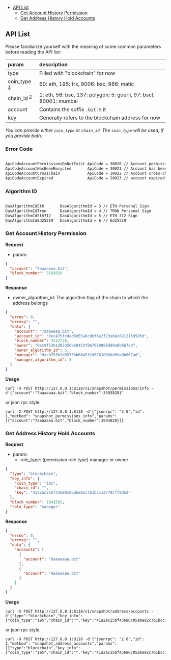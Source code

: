 * [API List](#API-List)
    * [Get Account History Permission](#Get-Account-History-Permission)
    * [Get Address History Hold Accounts](#Get-Address-History-Hold-Accounts)

## API List

Please familiarize yourself with the meaning of some common parameters before reading the API list:

| param                                                                                    | description                                                         |
| :-------------------------                                                               | :------------------------------------------------------------------ |
| type                                                                                     | Filled with "blockchain" for now                                    |
| coin\_type <sup>[1](https://github.com/satoshilabs/slips/blob/master/slip-0044.md)</sup> | 60: eth, 195: trx, 9006: bsc, 966: matic                             |
| chain\_id <sup>[2](https://github.com/ethereum-lists/chains)</sup>                       | 1: eth, 56: bsc, 137: polygon; 5: goerli, 97: bsct, 80001: mumbai   |
| account                                                                                  | Contains the suffix `.bit` in it                                    |
| key                                                                                      | Generally refers to the blockchain address for now                  |

_You can provide either `coin_type` or `chain_id`. The `coin_type` will be used, if you provide both._

### Error Code

```txt

ApiCodeAccountPermissionsDoNotExist ApiCode = 30020 // Account permission does not exist
ApiCodeAccountHasBeenRecycled       ApiCode = 30021 // Account has been recycled
ApiCodeAccountCrossChain            ApiCode = 30022 // Account cross-chain
ApiCodeAccountExpired               ApiCode = 20023 // account expired

```

### Algorithm ID

```txt

DasAlgorithmIdEth       DasAlgorithmId = 3 // ETH Personal Sign
DasAlgorithmIdTron      DasAlgorithmId = 4 // TRON Personal Sign
DasAlgorithmIdEth712    DasAlgorithmId = 5 // ETH 712 Sign
DasAlgorithmIdEd25519   DasAlgorithmId = 6 // Ed25519

```

### Get Account History Permission

**Request**

* param:

```json
{
  "account": "7aaaaaaa.bit",
  "block_number": 3593828
}
```

**Response**

* owner_algorithm_id: The algorithm flag of the chain to which the address belongs

```json
{
  "errno": 0,
  "errmsg": "",
  "data": {
    "account": "7aaaaaaa.bit",
    "account_id": "0xc475fcded6955abc8bf6e2f23e68c6912159505d",
    "block_number": 3512736,
    "owner": "0xc9f53b1d85356b60453f867610888d89a0b667ad",
    "owner_algorithm_id": 5,
    "manager": "0xc9f53b1d85356b60453f867610888d89a0b667ad",
    "manager_algorithm_id": 5
  }
}
```

**Usage**

```shell
curl -X POST http://127.0.0.1:8118/v1/snapshot/permissions/info -d'{"account":"7aaaaaaa.bit","block_number":3593828}'
```

or json rpc style:

```shell
curl -X POST http://127.0.0.1:8118 -d'{"jsonrpc": "2.0","id": 1,"method": "snapshot_permissions_info","params": [{"account":"7aaaaaaa.bit","block_number":3593828}]}'
```

### Get Address History Hold Accounts

**Request**

* param:
    * role_type: (permission role type) manager or owner

```json
{
  "type": "blockchain",
  "key_info": {
    "coin_type": "195",
    "chain_id": "",
    "key": "41a2ac25bf43680c05abe82c7b1bcc1a779cff8d5d"
  },
  "block_number": 1941502,
  "role_type": "manager"
}
```

**Response**

```json
{
  "errno": 0,
  "errmsg": "",
  "data": {
    "accounts": [
      {
        "account": "8aaaaaaa.bit"
      },
      {
        "account": "9aaaaaaa.bit"
      }
    ]
  }
}
```

**Usage**

```shell
curl -X POST http://127.0.0.1:8118/v1/snapshot/address/accounts -d'{"type":"blockchain","key_info":{"coin_type":"195","chain_id":"","key":"41a2ac25bf43680c05abe82c7b1bcc1a779cff8d5d"},"block_number":1941502,"role_type":"manager"}'
```

or json rpc style:

```shell
curl -X POST http://127.0.0.1:8118 -d'{"jsonrpc": "2.0","id": 1,"method": "snapshot_address_accounts","params": [{"type":"blockchain","key_info":{"coin_type":"195","chain_id":"","key":"41a2ac25bf43680c05abe82c7b1bcc1a779cff8d5d"},"block_number":1941502,"role_type":"manager"}]}'
```